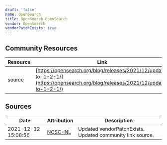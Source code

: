 ```yaml
---
draft: 'false'
name: OpenSearch
title: OpenSearch OpenSearch
vendor: OpenSearch
vendorPatchExists: true
---
```



## Community Resources
| Resource | Link |
| --- | --- |
| source | [https://opensearch.org/blog/releases/2021/12/update-to-1-2-1/](https://opensearch.org/blog/releases/2021/12/update-to-1-2-1/) |


## Sources
| Date | Attribution | Description |
| --- | --- | --- |
| 2021-12-12 15:08:56 | [NCSC-NL](https://github.com/NCSC-NL/log4shell/blob/main/software/README.md) | Updated vendorPatchExists. Updated community link source.  |
